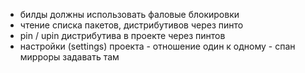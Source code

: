 - билды должны использовать фаловые блокировки
- чтение списка пакетов, дистрибутивов через пинто
- pin / upin дистрибутива в проекте через пинтов
- настройки (settings) проекта - отношение один к одному - спан мирроры задавать там

